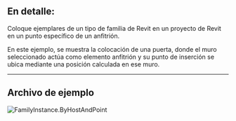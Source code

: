 ## En detalle:
Coloque ejemplares de un tipo de familia de Revit en un proyecto de Revit en un punto específico de un anfitrión.

En este ejemplo, se muestra la colocación de una puerta, donde el muro seleccionado actúa como elemento anfitrión y su punto de inserción se ubica mediante una posición calculada en ese muro.

___
## Archivo de ejemplo

![FamilyInstance.ByHostAndPoint](./Revit.Elements.FamilyInstance.ByHostAndPoint_img.jpg)
